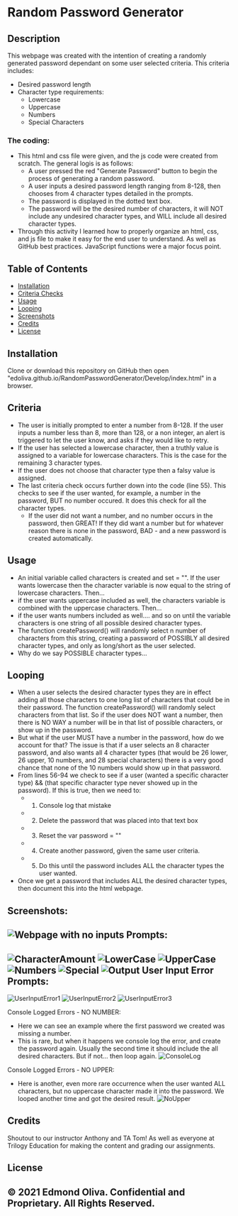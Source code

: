 # Random Password Generator
 
## Description
This webpage was created with the intention of creating a randomly generated password dependant on some user selected criteria. This criteria includes:
- Desired password length
- Character type requirements:
   - Lowercase
   - Uppercase
   - Numbers
   - Special Characters
 
### The coding:
- This html and css file were given, and the js code were created from scratch. The general logis is as follows:
   - A user pressed the red "Generate Password" button to begin the process of generating a random password.
   - A user inputs a desired password length ranging from 8-128, then chooses from 4 character types detailed in the prompts.
   - The password is displayed in the dotted text box.
   - The password will be the desired number of characters, it will NOT include any undesired character types, and WILL include all desired character types. 
- Through this activity I learned how to properly organize an html, css, and js file to make it easy for the end user to understand. As well as GitHub best practices. JavaScript functions were a major focus point.
 
## Table of Contents
- [Installation](#installation)
- [Criteria Checks](#criteria)
- [Usage](#usage)
- [Looping](#looping)
- [Screenshots](#screenshots)
- [Credits](#credits)
- [License](#license)
## Installation
Clone or download this repository on GitHub then open "edoliva.github.io/RandomPasswordGenerator/Develop/index.html" in a browser.  
## Criteria
- The user is initially prompted to enter a number from 8-128. If the user inputs a number less than 8, more than 128, or a non integer, an alert is triggered to let the user know, and asks if they would like to retry.
- If the user has selected a lowercase character, then a truthly value is assigned to a variable for lowercase characters. This is the case for the remaining 3 character types.
- If the user does not choose that character type then a falsy value is assigned.
- The last criteria check occurs further down into the code (line 55). This checks to see if the user wanted, for example, a number in the password, BUT no number occured. It does this check for all the character types.
   - If the user did not want a number, and no number occurs in the password, then GREAT! If they did want a number but for whatever reason there is none in the password, BAD - and a new password is created automatically.
 
## Usage
- An initial variable called characters is created and set = "". If the user wants lowercase then the character variable is now equal to the string of lowercase characters. Then...
- if the user wants uppercase included as well, the characters variable is combined with the uppercase characters. Then...
- if the user wants numbers included as well.... and so on until the variable characters is one string of all possible desired character types.
- The function createPassword() will randomly select n number of characters from this string, creating a password of POSSIBLY all desired character types, and only as long/short as the user selected.
- Why do we say POSSIBLE character types...
 
## Looping
- When a user selects the desired character types they are in effect adding all those characters to one long list of characters that could be in their password. The function createPassword() will randomly select characters from that list. So if the user does NOT want a number, then there is NO WAY a number will be in that list of possible characters, or show up in the password.
- But what if the user MUST have a number in the password, how do we account for that? The issue is that if a user selects an 8 character password, and also wants all 4 character types (that would be 26 lower, 26 upper, 10 numbers, and 28 special characters) there is a very good chance that none of the 10 numbers would show up in that password.
- From lines 56-94 we check to see if a user (wanted a specific character type) && (that specific character type never showed up in the password). If this is true, then we need to:
   - 1) Console log that mistake
   - 2) Delete the password that was placed into that text box
   - 3) Reset the var password = ""
   - 4) Create another password, given the same user criteria.
   - 5) Do this until the password includes ALL the character types the user wanted.
- Once we get a password that includes ALL the desired character types, then document this into the html webpage.
 
Screenshots:
-
![Webpage with no inputs](Assets/WebpageNoInputs.png)
Prompts:
-
![CharacterAmount](Assets/CharacterAmount.png)
![LowerCase](Assets/LowerCase.png)
![UpperCase](Assets/UpperCase.png)
![Numbers](Assets/Numbers.png)
![Special](Assets/Special.png)
![Output](Assets/Output.png)
User Input Error Prompts:
-
![UserInputError1](Assets/UserInputError1.png)
![UserInputError2](Assets/UserInputError2.png)
![UserInputError3](Assets/UserInputError3.png)
 
Console Logged Errors - NO NUMBER:
- Here we can see an example where the first password we created was missing a number.
- This is rare, but when it happens we console log the error, and create the password again. Usually the second time it should include the all desired characters. But if not... then loop again.
![ConsoleLog](Assets/ConsoleLog.png)
 
Console Logged Errors - NO UPPER:
- Here is another, even more rare occurrence when the user wanted ALL characters, but no uppercase character made it into the password. We looped another time and got the desired result.
![NoUpper](Assets/NoUpper.png)
 
## Credits
Shoutout to our instructor Anthony and TA Tom! As well as everyone at Trilogy Education for making the content and grading our assignments.
 
## License
© 2021 Edmond Oliva.
Confidential and Proprietary. All Rights Reserved.
---
